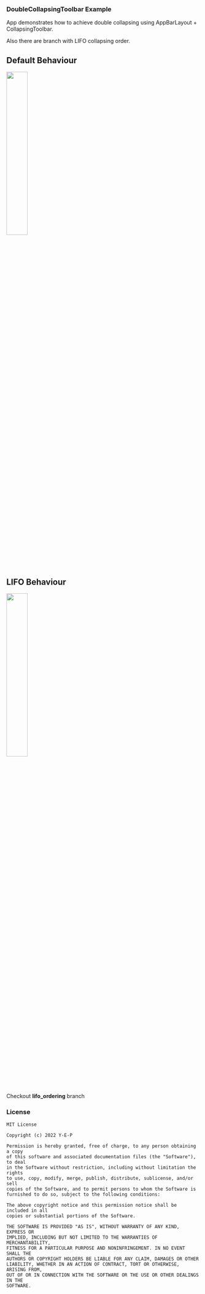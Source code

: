 ### DoubleCollapsingToolbar Example
App demonstrates how to achieve double collapsing using AppBarLayout + CollapsingToolbar.

Also there are branch with LIFO collapsing order.
## Default Behaviour
<img width="33%" src="screencast/default.gif">

## LIFO Behaviour
<img width="33%" src="screencast/LIFO.gif">

Checkout **lifo_ordering** branch

### License
```
MIT License

Copyright (c) 2022 Y-E-P

Permission is hereby granted, free of charge, to any person obtaining a copy
of this software and associated documentation files (the "Software"), to deal
in the Software without restriction, including without limitation the rights
to use, copy, modify, merge, publish, distribute, sublicense, and/or sell
copies of the Software, and to permit persons to whom the Software is
furnished to do so, subject to the following conditions:

The above copyright notice and this permission notice shall be included in all
copies or substantial portions of the Software.

THE SOFTWARE IS PROVIDED "AS IS", WITHOUT WARRANTY OF ANY KIND, EXPRESS OR
IMPLIED, INCLUDING BUT NOT LIMITED TO THE WARRANTIES OF MERCHANTABILITY,
FITNESS FOR A PARTICULAR PURPOSE AND NONINFRINGEMENT. IN NO EVENT SHALL THE
AUTHORS OR COPYRIGHT HOLDERS BE LIABLE FOR ANY CLAIM, DAMAGES OR OTHER
LIABILITY, WHETHER IN AN ACTION OF CONTRACT, TORT OR OTHERWISE, ARISING FROM,
OUT OF OR IN CONNECTION WITH THE SOFTWARE OR THE USE OR OTHER DEALINGS IN THE
SOFTWARE.
```